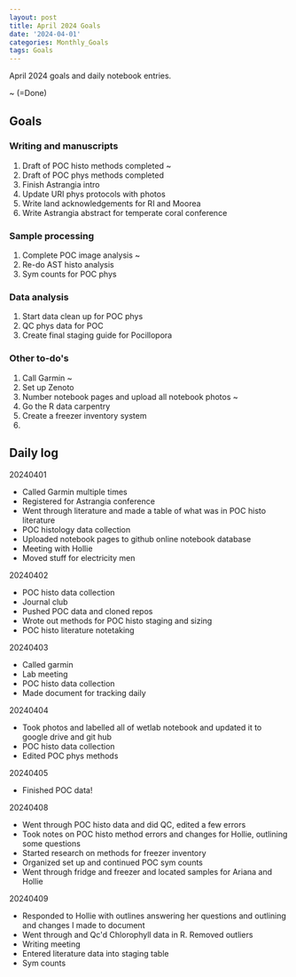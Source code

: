 ```yaml
---
layout: post
title: April 2024 Goals
date: '2024-04-01'
categories: Monthly_Goals
tags: Goals
---
```


April 2024 goals and daily notebook entries. 

~ (=Done)

## Goals  

### Writing and manuscripts 
              
1. Draft of POC histo methods completed ~
2. Draft of POC phys methods completed
3. Finish Astrangia intro
4. Update URI phys protocols with photos
5. Write land acknowledgements for RI and Moorea
6. Write Astrangia abstract for temperate coral conference

### Sample processing

1. Complete POC image analysis ~
2.  Re-do AST histo analysis
3. Sym counts for POC phys

### Data analysis

1. Start data clean up for POC phys
2. QC phys data for POC
3. Create final staging guide for Pocillopora

### Other to-do's
1. Call Garmin  ~
2. Set up Zenoto
3. Number notebook pages and upload all notebook photos ~
4. Go the R data carpentry
5. Create a freezer inventory system
6. 

## Daily log 


20240401

- Called Garmin multiple times
- Registered for Astrangia conference
- Went through literature and made a table of what was in POC histo literature
- POC histology data collection
- Uploaded notebook pages to github online notebook database
- Meeting with Hollie
- Moved stuff for electricity men


20240402

- POC histo data collection
- Journal club
- Pushed POC data and cloned repos
- Wrote out methods for POC histo staging and sizing
- POC histo literature notetaking 

20240403

- Called garmin
- Lab meeting
- POC histo data collection
- Made document for tracking daily 

20240404

- Took photos and labelled all of wetlab notebook and updated it to google drive and git hub
- POC histo data collection
- Edited POC phys methods 


20240405

- Finished POC data!

20240408

- Went through POC histo data and did QC, edited a few errors 
- Took notes on POC histo method errors and changes for Hollie, outlining some questions
- Started research on methods for freezer inventory
- Organized set up and continued POC sym counts
- Went through fridge and freezer and located samples for Ariana and Hollie

20240409

- Responded to Hollie with outlines answering her questions and outlining and changes I made to document
- Went through and Qc'd Chlorophyll data in R. Removed outliers 
- Writing meeting 
- Entered literature data into staging table 
- Sym counts

